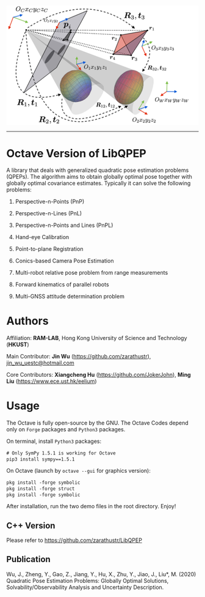 ![alt tag](perspective_diagram2.png)


---



# Octave Version of LibQPEP
A library that deals with generalized quadratic pose estimation problems (QPEPs). The algorithm aims to obtain globally optimal pose together with globally optimal covariance estimates. Typically it can solve the following problems:

1. Perspective-n-Points (PnP)

2. Perspective-n-Lines (PnL)

3. Perspective-n-Points and Lines (PnPL)

4. Hand-eye Calibration

5. Point-to-plane Registration

6. Conics-based Camera Pose Estimation

7. Multi-robot relative pose problem from range measurements

8. Forward kinematics of parallel robots

9. Multi-GNSS attitude determination problem

# Authors
Affiliation: **RAM-LAB**, Hong Kong University of Science and Technology (**HKUST**)

Main Contributor: **Jin Wu** (https://github.com/zarathustr), jin_wu_uestc@hotmail.com

Core Contributors: **Xiangcheng Hu** (https://github.com/JokerJohn), **Ming Liu** (https://www.ece.ust.hk/eelium)


# Usage
The Octave is fully open-source by the GNU. The Octave Codes depend only on ```Forge``` packages and ```Python3``` packages. 

On terminal, install ```Python3``` packages:
```
# Only SymPy 1.5.1 is working for Octave
pip3 install sympy==1.5.1
```

On Octave (launch by ```octave --gui``` for graphics version): 
```
pkg install -forge symbolic
pkg install -forge struct
pkg install -forge symbolic
```

After installation, run the two demo files in the root directory. Enjoy!

## C++ Version
Please refer to https://github.com/zarathustr/LibQPEP

## Publication
Wu, J., Zheng, Y., Gao, Z., Jiang, Y., Hu, X., Zhu, Y., Jiao, J., Liu*, M. (2020)
           Quadratic Pose Estimation Problems: Globally Optimal Solutions, 
           Solvability/Observability Analysis and Uncertainty Description.
